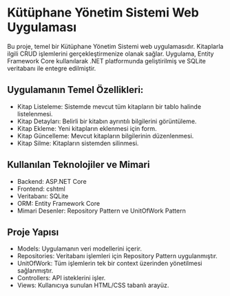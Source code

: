 # Kütüphane Yönetim Sistemi Web Uygulaması

Bu proje, temel bir Kütüphane Yönetim Sistemi web uygulamasıdır. Kitaplarla ilgili CRUD işlemlerini gerçekleştirmenize olanak sağlar. Uygulama, Entity Framework Core kullanılarak .NET platformunda geliştirilmiş ve SQLite veritabanı ile entegre edilmiştir.

## Uygulamanın Temel Özellikleri:
- Kitap Listeleme: Sistemde mevcut tüm kitapların bir tablo halinde listelenmesi.
- Kitap Detayları: Belirli bir kitabın ayrıntılı bilgilerini görüntüleme.
- Kitap Ekleme: Yeni kitapların eklenmesi için form.
- Kitap Güncelleme: Mevcut kitapların bilgilerinin düzenlenmesi.
- Kitap Silme: Kitapların sistemden silinmesi.

## Kullanılan Teknolojiler ve Mimari
- Backend: ASP.NET Core
- Frontend: cshtml 
- Veritabanı: SQLite
- ORM: Entity Framework Core
- Mimari Desenler: Repository Pattern ve UnitOfWork Pattern

## Proje Yapısı
- Models: Uygulamanın veri modellerini içerir.
- Repositories: Veritabanı işlemleri için Repository Pattern uygulanmıştır.
- UnitOfWork: Tüm işlemlerin tek bir context üzerinden yönetilmesi sağlanmıştır.
- Controllers: API isteklerini işler.
- Views: Kullanıcıya sunulan HTML/CSS tabanlı arayüz.
